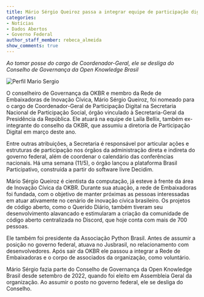 ```yaml
---
title: Mário Sérgio Queiroz passa a integrar equipe de participação digital no governo federal
categories:
- Notícias
- Dados Abertos
- Governo Federal
author_staff_member: rebeca_almeida
show_comments: true
---
```

*Ao tomar posse do cargo de Coordenador-Geral, ele se desliga do Conselho de Governança da Open Knowledge Brasil*

![Perfil Mario Sergio](https://embaixadoras.ok.org.br/images/team/badged_team/mario_sergio.jpg)

O conselheiro de Governança da OKBR e membro da Rede de Embaixadoras de Inovação Cívica, Mário Sérgio Queiroz, foi nomeado para o cargo de Coordenador-Geral de Participação Digital na Secretaria Nacional de Participação Social, órgão vinculado à Secretaria-Geral da Presidência da República. Ele atuará na equipe de Laila Bellix, também ex-integrante do conselho da OKBR, que assumiu a diretoria de Participação Digital em março deste ano. 

Entre outras atribuições, a Secretaria é responsável por articular ações e estruturas de participação nos órgãos da administração direta e indireta do governo federal, além de coordenar o calendário das conferências nacionais. Há uma semana (11/5), o órgão lançou a plataforma Brasil Participativo, construída a partir do software livre Decidim.

Mário Sérgio Queiroz é cientista da computação, já esteve à frente da área de Inovação Cívica da OKBR. Durante sua atuação, a rede de Embaixadoras foi fundada, com o objetivo de manter próximas as pessoas interessadas em atuar ativamente no cenário de inovação cívica brasileiro. Os projetos de código aberto, como o Querido Diário, também tiveram seu desenvolvimento alavancado e estimularam a criação da comunidade de código aberto centralizada no Discord, que hoje conta com mais de 700 pessoas.

Ele também foi presidente da Associação Python Brasil. Antes de assumir a posição no governo federal, atuava no Jusbrasil, no relacionamento com desenvolvedores. Após sair da OKBR ele passou a integrar a Rede de Embaixadoras e o corpo de associados da organização, como voluntário. 

Mário Sérgio fazia parte do Conselho de Governança da Open Knowledge Brasil desde setembro de 2022, quando foi eleito em Assembleia Geral da organização. Ao assumir o posto no governo federal, ele se desliga do Conselho.